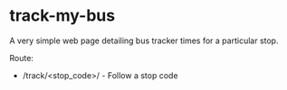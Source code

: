 track-my-bus
============

A very simple web page detailing bus tracker times for a particular stop.

Route:
* /track/<stop_code>/ - Follow a stop code